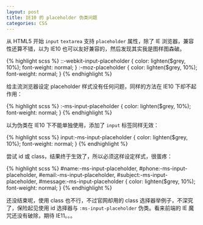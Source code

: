 ```yaml
---
layout: post
title: IE10 的 placeholder 伪类问题
categories: CSS
---
```


从 HTML5 开始 `input` `textarea` 支持 `placeholder` 属性，除了 IE 浏览器，兼容性还算不错，以为 IE10 也可以友好兼容的，然后发现其实我是图样图森破。

{% highlight scss %}
::-webkit-input-placeholder {
  color: lighten($grey, 10%);
  font-weight: normal;
}
:-moz-placeholder {
  color: lighten($grey, 10%);
  font-weight: normal;
}
{% endhighlight %}

给主流浏览器设定 placeholder 样式没有任何问题，同样的方法在 IE10 下却不起作用：

{% highlight scss %}
:-ms-input-placeholder {
  color: lighten($grey, 10%);
  font-weight: normal;
}
{% endhighlight %}

以为伪类在 IE10 下不能单独使用，添加了 `input` 标签同样无效：

{% highlight scss %}
input:-ms-input-placeholder {
  color: lighten($grey, 10%);
  font-weight: normal;
}
{% endhighlight %}

尝试 id 或 class，结果终于生效了，所以必须这样设定样式，很蛋疼：

{% highlight scss %}
#name:-ms-input-placeholder, #phone:-ms-input-placeholder, #email:-ms-input-placeholder, #subject:-ms-input-placeholder, #message:-ms-input-placeholder {
  color: lighten($grey, 10%);
  font-weight: normal;
}
{% endhighlight %}

还没结束呢，使用 class 也不行，不过官网却用的 class 选择器举例子，不深究了，保险起见使用 id 选择器与 `:ms-input-placeholder` 伪类。看来前端的 IE 魔咒还没有破除，期待 IE11。。。
